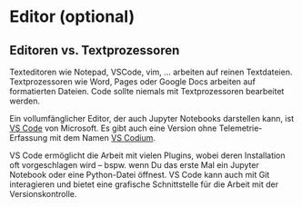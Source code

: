 # Editor (optional)

## Editoren vs. Textprozessoren
Texteditoren wie Notepad, VSCode, vim, … arbeiten auf reinen Textdateien. Textprozessoren  wie Word, Pages oder Google Docs arbeiten auf formatierten Dateien. Code sollte niemals mit Textprozessoren bearbeitet werden.

Ein vollumfänglicher Editor, der auch Jupyter Notebooks darstellen kann, ist [VS Code](https://code.visualstudio.com) von Microsoft. Es gibt auch eine Version ohne Telemetrie-Erfassung mit dem Namen [VS Codium](https://vscodium.com).

VS Code ermöglicht die Arbeit mit vielen Plugins, wobei deren Installation oft vorgeschlagen wird – bspw. wenn Du das erste Mal ein Jupyter Notebook oder eine Python-Datei öffnest. VS Code kann auch mit Git interagieren und bietet eine grafische Schnittstelle für die Arbeit mit der Versionskontrolle.

